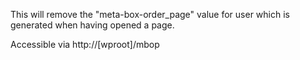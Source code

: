 This will remove the "meta-box-order_page" value for user which is generated when having opened a page.

Accessible via http://[wproot]/mbop